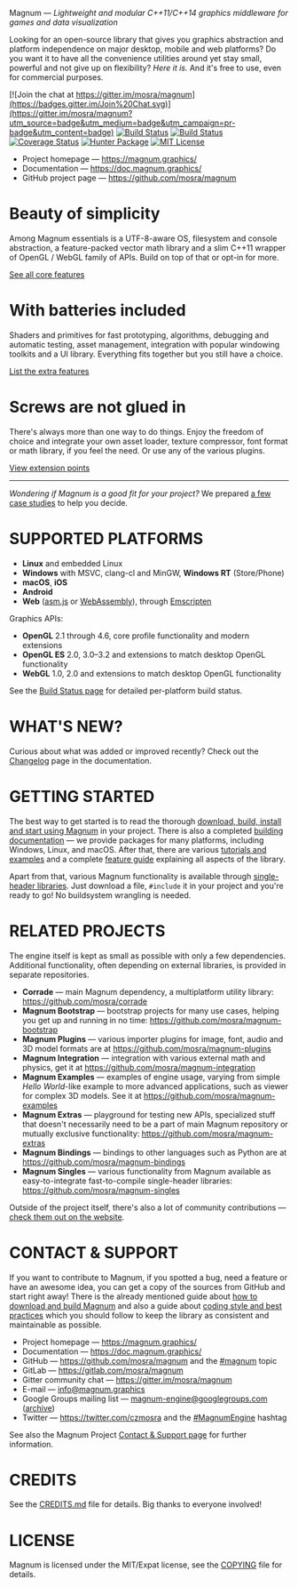 Magnum — *Lightweight and modular C++11/C++14 graphics middleware for games and data visualization*

Looking for an open-source library that gives you graphics abstraction and
platform independence on major desktop, mobile and web platforms? Do you want
it to have all the convenience utilities around yet stay small, powerful and
not give up on flexibility? *Here it is.* And it's free to use, even for
commercial purposes.

[![Join the chat at https://gitter.im/mosra/magnum](https://badges.gitter.im/Join%20Chat.svg)](https://gitter.im/mosra/magnum?utm_source=badge&utm_medium=badge&utm_campaign=pr-badge&utm_content=badge)
[![Build Status](https://circleci.com/gh/mosra/magnum.svg?style=shield)](https://circleci.com/gh/mosra/magnum)
[![Build Status](https://ci.appveyor.com/api/projects/status/5b477m034cfaskse/branch/master?svg=true)](https://ci.appveyor.com/project/mosra/magnum/branch/master)
[![Coverage Status](https://codecov.io/gh/mosra/magnum/branch/master/graph/badge.svg)](https://codecov.io/gh/mosra/magnum)
[![Hunter Package](https://img.shields.io/badge/hunter-magnum-lightgrey.svg)](https://hunter.readthedocs.io/en/latest/packages/pkg/magnum.html)
[![MIT License](https://img.shields.io/badge/license-MIT-green.svg)](https://opensource.org/licenses/MIT)

-   Project homepage — https://magnum.graphics/
-   Documentation — https://doc.magnum.graphics/
-   GitHub project page — https://github.com/mosra/magnum

Beauty of simplicity
====================

Among Magnum essentials is a UTF-8-aware OS, filesystem and console
abstraction, a feature-packed vector math library and a slim C++11 wrapper of
OpenGL / WebGL family of APIs. Build on top of that or opt-in for more.

[See all core features](https://magnum.graphics/features/)

With batteries included
=======================

Shaders and primitives for fast prototyping, algorithms, debugging and
automatic testing, asset management, integration with popular windowing
toolkits and a UI library. Everything fits together but you still have a
choice.

[List the extra features](https://magnum.graphics/features/extras/)

Screws are not glued in
=======================

There's always more than one way to do things. Enjoy the freedom of choice and
integrate your own asset loader, texture compressor, font format or math
library, if you feel the need. Or use any of the various plugins.

[View extension points](https://magnum.graphics/features/extensions/)

-------

*Wondering if Magnum is a good fit for your project?* We prepared
[a few case studies](https://magnum.graphics/is-magnum-what-i-am-looking-for/)
to help you decide.

SUPPORTED PLATFORMS
===================

-   **Linux** and embedded Linux
-   **Windows** with MSVC, clang-cl and MinGW, **Windows RT** (Store/Phone)
-   **macOS**, **iOS**
-   **Android**
-   **Web** ([asm.js](http://asmjs.org/) or [WebAssembly](http://webassembly.org/)),
    through [Emscripten](http://kripken.github.io/emscripten-site/)

Graphics APIs:

-   **OpenGL** 2.1 through 4.6, core profile functionality and modern
    extensions
-   **OpenGL ES** 2.0, 3.0–3.2 and extensions to match desktop OpenGL
    functionality
-   **WebGL** 1.0, 2.0 and extensions to match desktop OpenGL functionality

See the [Build Status page](https://magnum.graphics/build-status/) for detailed
per-platform build status.

WHAT'S NEW?
===========

Curious about what was added or improved recently? Check out the
[Changelog](https://doc.magnum.graphics/magnum/changelog.html#changelog-latest)
page in the documentation.

GETTING STARTED
===============

The best way to get started is to read the thorough
[download, build, install and start using Magnum](https://doc.magnum.graphics/magnum/getting-started.html)
in your project. There is also a completed
[building documentation](https://doc.magnum.graphics/magnum/building.html) — we
provide packages for many platforms, including Windows, Linux, and macOS. After
that, there are various [tutorials and examples](https://doc.magnum.graphics/magnum/example-index.html)
and a complete [feature guide](https://doc.magnum.graphics/magnum/features.html)
explaining all aspects of the library.

Apart from that, various Magnum functionality is available through
[single-header libraries](https://doc.magnum.graphics/magnum/singles.html).
Just download a file, `#include` it in your project and you're ready to go! No
buildsystem wrangling is needed.

RELATED PROJECTS
================

The engine itself is kept as small as possible with only a few dependencies.
Additional functionality, often depending on external libraries, is provided in
separate repositories.

-   **Corrade** — main Magnum dependency, a multiplatform utility library:
    https://github.com/mosra/corrade
-   **Magnum Bootstrap** — bootstrap projects for many use cases, helping you
    get up and running in no time: https://github.com/mosra/magnum-bootstrap
-   **Magnum Plugins** — various importer plugins for image, font, audio and
    3D model formats are at https://github.com/mosra/magnum-plugins
-   **Magnum Integration** — integration with various external math and
    physics, get it at https://github.com/mosra/magnum-integration
-   **Magnum Examples** — examples of engine usage, varying from simple
    *Hello World*-like example to more advanced applications, such as viewer
    for complex 3D models. See it at https://github.com/mosra/magnum-examples
-   **Magnum Extras** — playground for testing new APIs, specialized stuff
    that doesn't necessarily need to be a part of main Magnum repository or
    mutually exclusive functionality: https://github.com/mosra/magnum-extras
-   **Magnum Bindings** — bindings to other languages such as Python are at
    https://github.com/mosra/magnum-bindings
-   **Magnum Singles** — various functionality from Magnum available as
    easy-to-integrate fast-to-compile single-header libraries:
    https://github.com/mosra/magnum-singles

Outside of the project itself, there's also a lot of community contributions
— [check them out on the website](https://magnum.graphics/features/community/).

CONTACT & SUPPORT
=================

If you want to contribute to Magnum, if you spotted a bug, need a feature or
have an awesome idea, you can get a copy of the sources from GitHub and start
right away! There is the already mentioned guide about
[how to download and build Magnum](https://doc.magnum.graphics/magnum/building.html)
and also a guide about [coding style and best practices](https://doc.magnum.graphics/magnum/coding-style.html)
which you should follow to keep the library as consistent and maintainable as
possible.

-   Project homepage — https://magnum.graphics/
-   Documentation — https://doc.magnum.graphics/
-   GitHub — https://github.com/mosra/magnum and the
    [#magnum](https://github.com/topics/magnum) topic
-   GitLab — https://gitlab.com/mosra/magnum
-   Gitter community chat — https://gitter.im/mosra/magnum
-   E-mail — info@magnum.graphics
-   Google Groups mailing list — magnum-engine@googlegroups.com ([archive](https://groups.google.com/forum/#!forum/magnum-engine))
-   Twitter — https://twitter.com/czmosra and the
    [#MagnumEngine](https://twitter.com/hashtag/MagnumEngine) hashtag

See also the Magnum Project [Contact & Support page](https://magnum.graphics/contact/)
for further information.

CREDITS
=======

See the [CREDITS.md](CREDITS.md) file for details. Big thanks to everyone
involved!

LICENSE
=======

Magnum is licensed under the MIT/Expat license, see the [COPYING](COPYING) file
for details.
